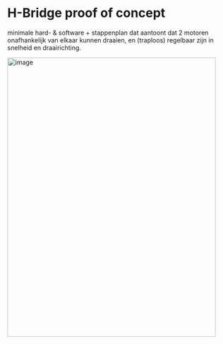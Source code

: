 # H-Bridge proof of concept

minimale hard- & software + stappenplan dat aantoont dat 2 motoren onafhankelijk van elkaar kunnen draaien, en (traploos) regelbaar zijn in snelheid en draairichting.

<img width="472" height="631" alt="image" src="https://github.com/user-attachments/assets/85799242-c4ea-4838-b2ac-27f41ebb17c3" />







